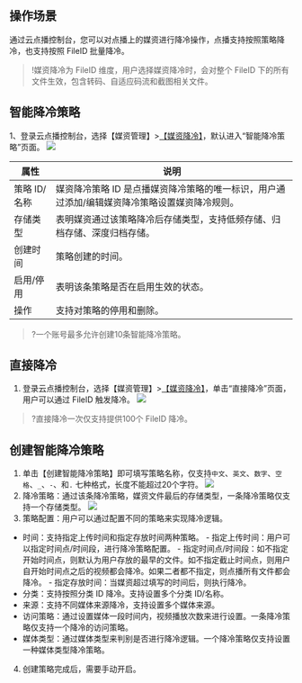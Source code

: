 ## 操作场景
通过云点播控制台，您可以对点播上的媒资进行降冷操作，点播支持按照策略降冷，也支持按照 FileID 批量降冷。
>!媒资降冷为 FileID 维度，用户选择媒资降冷时，会对整个 FileID 下的所有文件生效，包含转码、自适应码流和截图相关文件。


## 智能降冷策略
1、登录云点播控制台，选择【媒资管理】>[【媒资降冷】](https://console.cloud.tencent.com/vod/pics)，默认进入“智能降冷策略”页面。
![](https://main.qcloudimg.com/raw/75e67d4e4e873921e2e2cf7b1c9117f9.png)


| 属性 | 说明 | 
|---------|---------|
| 策略 ID/名称 | 媒资降冷策略 ID 是点播媒资降冷策略的唯一标识，用户通过添加/编辑媒资降冷策略设置媒资降冷规则。 | 
| 存储类型 | 表明媒资通过该策略降冷后存储类型，支持低频存储、归档存储、深度归档存储。 | 
| 创建时间 | 策略创建的时间。 | 
| 启用/停用 | 表明该条策略是否在启用生效的状态。 | 
| 操作 | 支持对策略的停用和删除。 | 
>?一个账号最多允许创建10条智能降冷策略。


 
## 直接降冷
1. 登录云点播控制台，选择【媒资管理】>[【媒资降冷】](https://console.cloud.tencent.com/vod/pics)，单击“直接降冷”页面，用户可以通过 FileID 触发降冷。
![](https://main.qcloudimg.com/raw/5387186435b2bbcd2b868148c9795628.png)
>?直接降冷一次仅支持提供100个 FileID 降冷。


## 创建智能降冷策略
1. 单击【创建智能降冷策略】即可填写策略名称，仅支持`中文`、`英文`、`数字`、`空格`、`_`、`-`、和`.` 七种格式，长度不能超过20个字符。
![](https://main.qcloudimg.com/raw/46a3e5afe3f74fe5a37533b27dfa8b63.png)
2. 降冷策略：通过该条降冷策略，媒资文件最后的存储类型，一条降冷策略仅支持一个存储类型。
![](https://main.qcloudimg.com/raw/4bd5656fdb1bebb51cb0b74814731240.png)
3. 策略配置：用户可以通过配置不同的策略来实现降冷逻辑。
 - 时间：支持指定上传时间和指定存放时间两种策略。
		- 指定上传时间：用户可以指定时间点/时间段，进行降冷策略配置。
			 - 指定时间点/时间段：如不指定开始时间点，则默认为用户存放的最早的文件。如不指定截止时间点，则用户自开始时间点之后的视频都会降冷。如果二者都不指定，则点播所有文件都会降冷。
			 - 指定存放时间：当媒资超过填写的时间后，则执行降冷。
 - 分类：支持按照分类 ID 降冷。支持设置多个分类 ID/名称。
 - 来源：支持不同媒体来源降冷，支持设置多个媒体来源。
 - 访问策略：通过设置媒体一段时间内，视频播放次数来进行设置。一条降冷策略仅支持一个降冷的访问策略。
 - 媒体类型：通过媒体类型来判别是否进行降冷逻辑。一个降冷策略仅支持设置一种媒体类型降冷策略。
4. 创建策略完成后，需要手动开启。

